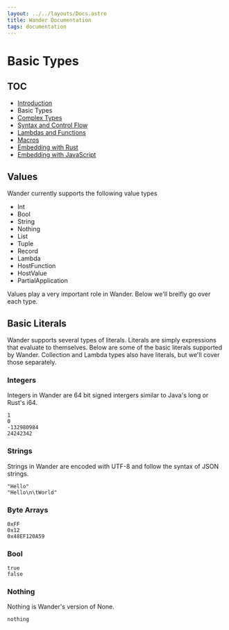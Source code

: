 ```yaml
---
layout: ../../layouts/Docs.astro
title: Wander Documentation
tags: documentation
---
```


# Basic Types

## TOC

 * [Introduction](/docs/)
 * Basic Types
 * [Complex Types](/docs/complex-types/)
 * [Syntax and Control Flow](/docs/syntax-and-control-flow/)
 * [Lambdas and Functions](/docs/lambdas-and-functions/)
 * [Macros](/docs/macros/)
 * [Embedding with Rust](/docs/embedding-with-rust/)
 * [Embedding with JavaScript](/docs/embedding-with-js/)

## Values

Wander currently supports the following value types

 - Int
 - Bool
 - String
 - Nothing
 - List
 - Tuple
 - Record
 - Lambda
 - HostFunction
 - HostValue
 - PartialApplication

Values play a very important role in Wander.
Below we'll breifly go over each type.

## Basic Literals

Wander supports several types of literals.
Literals are simply expressions that evaluate to themselves.
Below are some of the basic literals supported by Wander.
Collection and Lambda types also have literals, but we'll cover those separately.

### Integers

Integers in Wander are 64 bit signed intergers similar to Java's long or Rust's i64.

```wander
1
0
-132980984
24242342
```

### Strings

Strings in Wander are encoded with UTF-8 and follow the syntax of JSON strings.

```wander
"Hello"
"Hello\n\tWorld"
```

### Byte Arrays

```wander
0xFF
0x12
0x48EF120A59
```

### Bool

```wander
true
false
```

### Nothing

Nothing is Wander's version of None.

```wander
nothing
```


